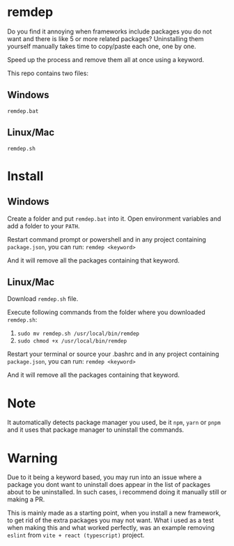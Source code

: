 # remdep

Do you find it annoying when frameworks include packages you do not want and there is like 5 or more related packages? 
Uninstalling them yourself manually takes time to copy/paste each one, one by one. 

Speed up the process and remove them all at once using a keyword.

This repo contains two files:

## Windows
``remdep.bat``

## Linux/Mac
``remdep.sh``

# Install

## Windows

Create a folder and put ``remdep.bat`` into it.
Open environment variables and add a folder to your ``PATH``.

Restart command prompt or powershell and in any project containing ``package.json``, you can run:
``remdep <keyword>``

And it will remove all the packages containing that keyword.

## Linux/Mac

Download ``remdep.sh`` file.

Execute following commands from the folder where you downloaded ``remdep.sh``:

1. ``sudo mv remdep.sh /usr/local/bin/remdep``
2. ``sudo chmod +x /usr/local/bin/remdep``

Restart your terminal or source your .bashrc and in any project containing ``package.json``, you can run:
``remdep <keyword>``

And it will remove all the packages containing that keyword.

# Note

It automatically detects package manager you used, be it ``npm``, ``yarn`` or ``pnpm`` and it uses that package manager to uninstall the commands.

# Warning

Due to it being a keyword based, you may run into an issue where a package you dont want to uninstall does appear in the list of packages about to be uninstalled.
In such cases, i recommend doing it manually still or making a PR.

This is mainly made as a starting point, when you install a new framework, to get rid of the extra packages you may not want.
What i used as a test when making this and what worked perfectly, was an example removing ``eslint`` from ``vite + react (typescript)`` project.
